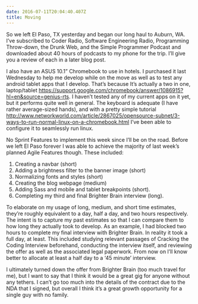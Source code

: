 ```yaml
---
date: 2016-07-11T20:04:40.407Z
title: Moving
---
```

So we left El Paso, TX yesterday and began our long haul to Auburn, WA.  I’ve subscribed to Coder Radio,
Software Engineering Radio, Programming Throw-down, the Drunk Web, and the Simple Programmer Podcast and 
downloaded about 40 hours of podcasts to my phone for the trip.  I’ll give you a review of each in a later 
blog post. 

I also have an ASUS 10.1” Chromebook to use in hotels.  I purchased it last Wednesday to help me develop 
while on the move as well as to test any android tablet apps that I develop. That’s because It’s actually a
two in one, laptop/tablet https://support.google.com/chromebook/answer/1086915?hl=en&source=genius-rts.  I
haven’t tested any of my current apps on it yet, but it performs quite well in general.  The keyboard is
adequate (I have rather average-sized hands), and with a pretty simple tutorial
http://www.networkworld.com/article/2867025/opensource-subnet/3-ways-to-run-normal-linux-on-a-chromebook.html
I’ve been able to configure it to seamlessly run linux.  

No Sprint Features to implement this week since I’ll be on the road. Before we left El Paso forever I was able 
to achieve the majority of last week’s planned Agile Features though. These included:
1. Creating a navbar (short)
2. Adding a brightness filter to the banner image (short)
3. Normalizing fonts and styles (short)
4. Creating the blog webpage (medium)
5. Adding Sass and mobile and tablet breakpoints (short).
6. Completing my third and final Brighter Brain interview (long).

To elaborate on my usage of long, medium, and short time estimates, they’re roughly equivalent to a day,
half a day, and two hours respectively.  The intent is to capture my past estimates so that I can compare 
them to how long they actually took to develop.  As an example, I had blocked two hours to complete my final
interview with Brighter Brain.  In reality it took a full day, at least.  This included studying relevant
passages of Cracking the Coding Interview beforehand,  conducting the interview itself, and reviewing the
offer as well as the associated legal paperwork.  From now on I’ll know better to allocate at least a half day
to a ‘45 minute’ interview.

I ultimately turned down the offer from Brighter Brain (too much travel for me), but I want to say that I think
it would be a great gig for anyone without any tethers.  I can’t go too much into the details of the contract
due to the NDA that I signed, but overall I think it’s a great growth opportunity for a single guy with no family.

